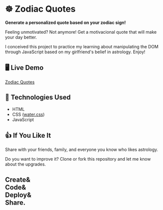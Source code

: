 # :wheel_of_dharma: Zodiac Quotes
**Generate a personalized quote based on your zodiac sign!**


Feeling unmotivated? Not anymore! Get a motivacional quote that will make your day better.

I conceived this project to practice my learning about manipulating the DOM through JavaScript based on my girlfriend's belief in astrology. Enjoy!

## :desktop_computer: Live Demo
[Zodiac Quotes](https://pvictorpv.github.io/zodiac-quotes/)

## :dna: Technologies Used
* HTML
* CSS ([water.css](https://watercss.kognise.dev/))
* JavaScript

## :+1: If You Like It

Share with your friends, family, and everyone you know who likes astrology.

Do you want to improve it? Clone or fork this repository and let me know about the upgrades.

## Create&<br>Code&<br>Deploy&<br>Share.
  
  
  
  
  



